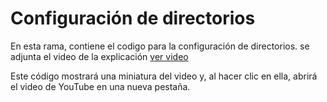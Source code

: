 # Configuración de directorios

En esta rama, contiene el codigo para la configuración de directorios.
se adjunta el video de la explicación  [ver video ](https://youtu.be/haNCMAyFWjQ)


Este código mostrará una miniatura del video y, al hacer clic en ella, abrirá el video de YouTube en una nueva pestaña.
